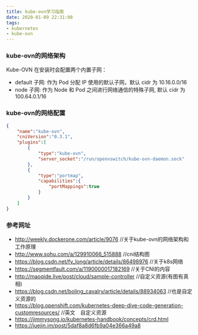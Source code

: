 ```yaml
---
title: kube-ovn学习指南
date: 2020-01-09 22:31:08
tags: 
- kubernetes
- kube-ovn
---
```


### kube-ovn的网络架构
Kube-OVN 在安装时会配置两个内置子网：
- default 子网: 作为 Pod 分配 IP 使用的默认子网，默认 cidr 为 10.16.0.0/16
- node 子网: 作为 Node 和 Pod 之间进行网络通信的特殊子网, 默认 cidr 为 100.64.0.1/16

### kube-ovn的网络配置
```json
{
    "name":"kube-ovn",
    "cniVersion":"0.3.1",
    "plugins":[
        {
            "type":"kube-ovn",
            "server_socket":"/run/openvswitch/kube-ovn-daemon.sock"
        },
        {
            "type":"portmap",
            "capabilities":{
                "portMappings":true
            }
        }
    ]
}
```

### 参考网址
- http://weekly.dockerone.com/article/9076 //关于kube-ovn的网络架构和工作原理
- http://www.sohu.com/a/129910066_515888 //cni结构图
- https://blog.csdn.net/fy_long/article/details/86498976 //关于k8s网络
- https://segmentfault.com/a/1190000017182169 //关于CNI的内容
- http://maoqide.live/post/cloud/sample-controller //自定义资源(有图有真相)
- https://blog.csdn.net/boling_cavalry/article/details/88934063 //也是自定义资源的
- https://blog.openshift.com/kubernetes-deep-dive-code-generation-customresources/ //英文　自定义资源
- https://jimmysong.io/kubernetes-handbook/concepts/crd.html
- https://juejin.im/post/5daf8a8d6fb9a04e366a49a8